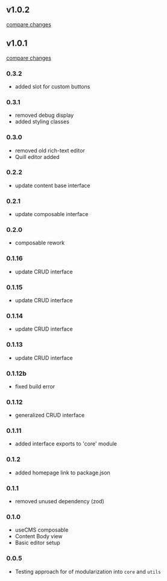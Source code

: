 ## v1.0.2

[compare changes](https://github.com/marekprochazka/v-cms/compare/v1.0.1...v1.0.2)

## v1.0.1

[compare changes](https://github.com/marekprochazka/v-cms/compare/0.3.2...v1.0.1)

### 0.3.2
- added slot for custom buttons
### 0.3.1
- removed debug display
- added styling classes

### 0.3.0
- removed old rich-text editor
- Quill editor added

### 0.2.2
- update content base interface

### 0.2.1
- update composable interface

### 0.2.0
- composable rework

### 0.1.16
- update CRUD interface

### 0.1.15
- update CRUD interface

### 0.1.14
- update CRUD interface

### 0.1.13
- update CRUD interface
### 0.1.12b
- fixed build error
### 0.1.12
- generalized CRUD interface

### 0.1.11
- added interface exports to 'core' module

### 0.1.2
- added homepage link to package.json

### 0.1.1
- removed unused dependency (zod)

### 0.1.0
- useCMS composable
- Content Body view
- Basic editor setup

### 0.0.5
- Testing approach for of modularization into `core` and `utils`